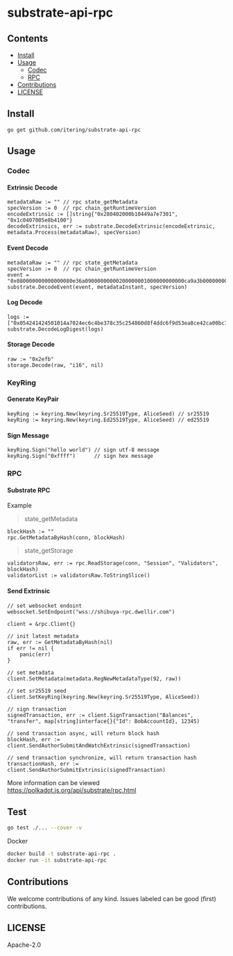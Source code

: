 # substrate-api-rpc

## Contents

- [Install](#Install)
- [Usage](#Usage)
    - [Codec](#Codec)
    - [RPC](#RPC)
- [Contributions](#Contributions)
- [LICENSE](#LICENSE)

## Install

```
go get github.com/itering/substrate-api-rpc
```

## Usage

### Codec

#### Extrinsic Decode

```
metadataRaw := "" // rpc state_getMetadata
specVersion := 0  // rpc chain_getRuntimeVersion
encodeExtrinsic := []string{"0x280402000b10449a7e7301", "0x1c0407005e8b4100"}
decodeExtrinsics, err := substrate.DecodeExtrinsic(encodeExtrinsic, metadata.Process(metadataRaw), specVersion)
```

#### Event Decode

```
metadataRaw := "" // rpc state_getMetadata
specVersion := 0  // rpc chain_getRuntimeVersion
event = "0x080000000000000080e36a09000000000200000001000000000000ca9a3b00000000020000"
substrate.DecodeEvent(event, metadataInstant, specVersion)
```

#### Log Decode

```
logs := ["0x054241424501014a7024ec6c4be378c35c254860d8f4ddc6f9d53ea8ce42ca00bc77c280511f1cb4c93fbd825e3c7dcabb36221372a9b5359c496e095d31afc359bdb9fac45487"]
substrate.DecodeLogDigest(logs)
```

#### Storage Decode

```
raw := "0x2efb"
storage.Decode(raw, "i16", nil)
```

### KeyRing

#### Generate KeyPair

```
keyRing := keyring.New(keyring.Sr25519Type, AliceSeed) // sr25519
keyRing := keyring.New(keyring.Ed25519Type, AliceSeed) // ed25519
```

#### Sign Message

```
keyRing.Sign("hello world") // sign utf-8 message
keyRing.Sign("0xffff")      // sign hex message
```

### RPC

#### Substrate RPC

Example

> state_getMetadata

```
blockHash := ""
rpc.GetMetadataByHash(conn, blockHash)
```

> state_getStorage

```
validatorsRaw, err := rpc.ReadStorage(conn, "Session", "Validators", blockHash)
validatorList := validatorsRaw.ToStringSlice()
```

#### Send Extrinsic

```
// set websocket endoint 
websocket.SetEndpoint("wss://shibuya-rpc.dwellir.com")

client = &rpc.Client{}

// init latest metadata
raw, err := GetMetadataByHash(nil)
if err != nil {
    panic(err)
}

// set metadata
client.SetMetadata(metadata.RegNewMetadataType(92, raw))

// set sr25519 seed
client.SetKeyRing(keyring.New(keyring.Sr25519Type, AliceSeed))

// sign transaction
signedTransaction, err := client.SignTransaction("Balances", "transfer", map[string]interface{}{"Id": BobAccountId}, 12345)

// send transaction async, will return block hash
blockHash, err := client.SendAuthorSubmitAndWatchExtrinsic(signedTransaction)

// send transaction synchronize, will return transaction hash
transactionHash, err := client.SendAuthorSubmitExtrinsic(signedTransaction)
```

More information can be viewed https://polkadot.js.org/api/substrate/rpc.html

## Test

```bash
go test ./... --cover -v 
```

Docker
```bash
docker build -t substrate-api-rpc .
docker run -it substrate-api-rpc
```


## Contributions

We welcome contributions of any kind. Issues labeled can be good (first) contributions.

## LICENSE

Apache-2.0
